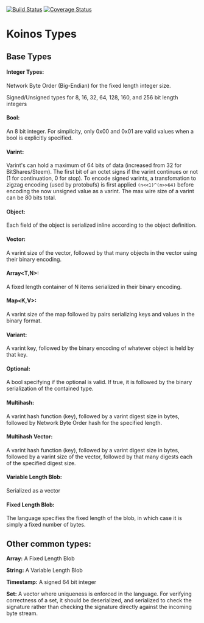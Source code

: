 [![Build Status](https://travis-ci.com/koinos/koinos-types.svg?token=299mUDbUKyJPxqjj5R9G&branch=master)](https://travis-ci.com/koinos/koinos-types) [![Coverage Status](https://coveralls.io/repos/github/koinos/koinos-types/badge.svg?branch=master&t=RyUCbH)](https://coveralls.io/github/koinos/koinos-types?branch=master)

# Koinos Types

## Base Types

#### Integer Types:

Network Byte Order (Big-Endian) for the fixed length integer size.

Signed/Unsigned types for 8, 16, 32, 64, 128, 160, and 256 bit length integers


#### Bool:

An 8 bit integer. For simplicity, only 0x00 and 0x01 are valid values when a bool is explicitly specified.


#### Varint:

Varint's can hold a maximum of 64 bits of data (increased from 32 for BitShares/Steem). The first bit of an octet signs if the varint continues or not (1 for continuation, 0 for stop). To encode signed varints, a transfomation to zigzag encoding (used by protobufs) is first applied `(n<<1)^(n>>64)` before encoding the now unsigned value as a varint. The max wire size of a varint can be 80 bits total.


#### Object:

Each field of the object is serialized inline according to the object definition.


#### Vector<T>:

A varint size of the vector, followed by that many objects in the vector using their binary encoding.


#### Array<T,N>:

A fixed length container of N items serialized in their binary encoding.


#### Map<K,V>:

A varint size of the map followed by pairs serializing keys and values in the binary format.


#### Variant<T>:

A varint key, followed by the binary encoding of whatever object is held by that key.


#### Optional<T>:

A bool specifying if the optional is valid. If true, it is followed by the binary serialization of the contained type.


#### Multihash:

A varint hash function (key), followed by a varint digest size in bytes, followed by Network Byte Order hash for the specified length.


#### Multihash Vector:

A varint hash function (key), followed by a varint digest size in bytes, followed by a varint size of the vector, followed by that many digests each of the specified digest size.


#### Variable Length Blob:

Serialized as a vector<char>


#### Fixed Length Blob:

The language specifies the fixed length of the blob, in which case it is simply a fixed number of bytes.


## Other common types:

**Array:** A Fixed Length Blob

**String:** A Variable Length Blob

**Timestamp:** A signed 64 bit integer

**Set:** A vector where uniqueness is enforced in the language. For verifying correctness of a set, it should be deserialized, and serialized to check the signature rather than checking the signature directly against the incoming byte stream.


